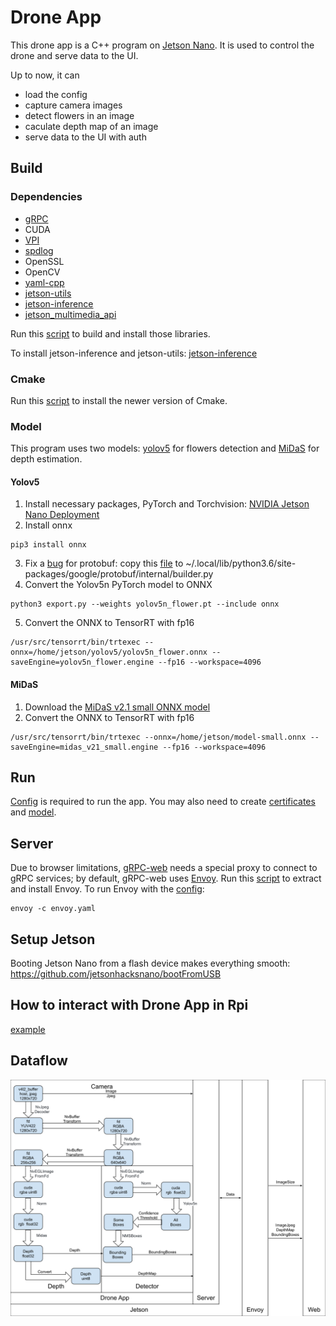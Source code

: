# Drone App
This drone app is a C++ program on [Jetson Nano](https://developer.nvidia.com/embedded/jetson-nano-developer-kit). It is used to control the drone and serve data to the UI.

Up to now, it can 
- load the config
- capture camera images
- detect flowers in an image
- caculate depth map of an image
- serve data to the UI with auth

## Build
### Dependencies

- [gRPC](https://github.com/grpc/grpc)
- CUDA
- [VPI](https://docs.nvidia.com/vpi/1.2/index.html)
- [spdlog](https://github.com/gabime/spdlog)
- OpenSSL
- OpenCV
- [yaml-cpp](https://github.com/jbeder/yaml-cpp)
- [jetson-utils](https://github.com/dusty-nv/jetson-utils)
- [jetson-inference](https://github.com/dusty-nv/jetson-inference)
- [jetson_multimedia_api](https://docs.nvidia.com/jetson/l4t-multimedia/index.html)

Run this [script](tools/libraries.sh) to build and install those libraries.

To install jetson-inference and jetson-utils: [jetson-inference](
https://github.com/dusty-nv/jetson-inference/blob/master/docs/building-repo-2.md)

### Cmake
Run this [script](tools/cmake.sh) to install the newer version of Cmake.

### Model
This program uses two models: [yolov5](https://github.com/ultralytics/yolov5) for flowers detection and [MiDaS](https://github.com/isl-org/MiDaS) for depth estimation.
#### Yolov5
1. Install necessary packages, PyTorch and Torchvision: [NVIDIA Jetson Nano Deployment](https://github.com/ultralytics/yolov5/issues/9627)
2. Install onnx
```shell
pip3 install onnx
```
3. Fix a [bug]((https://stackoverflow.com/a/74089097)) for protobuf: copy this [file](https://raw.githubusercontent.com/protocolbuffers/protobuf/main/python/google/protobuf/internal/builder.py) to ~/.local/lib/python3.6/site-packages/google/protobuf/internal/builder.py
4. Convert the Yolov5n PyTorch model to ONNX
```shell
python3 export.py --weights yolov5n_flower.pt --include onnx
```
5. Convert the ONNX to TensorRT with fp16 
```shell
/usr/src/tensorrt/bin/trtexec --onnx=/home/jetson/yolov5/yolov5n_flower.onnx --saveEngine=yolov5n_flower.engine --fp16 --workspace=4096
```
#### MiDaS
1. Download the [MiDaS v2.1 small ONNX model](https://github.com/isl-org/MiDaS/releases/download/v2_1/model-small.onnx)
2. Convert the ONNX to TensorRT with fp16 
```shell
/usr/src/tensorrt/bin/trtexec --onnx=/home/jetson/model-small.onnx --saveEngine=midas_v21_small.engine --fp16 --workspace=4096
```
## Run
[Config](tools/config.yaml) is required to run the app. You may also need to create [certificates](/tools/cert/) and [model](/model/).

## Server

Due to browser limitations, [gRPC-web](https://github.com/grpc/grpc-web) needs a special proxy to connect to gRPC services; by default, gRPC-web uses [Envoy](https://www.envoyproxy.io/). Run this [script](tools/envoy.sh) to extract and install Envoy. To run Envoy with the [config](tools/envoy.yaml):

```shell
envoy -c envoy.yaml
```

## Setup Jetson
Booting Jetson Nano from a flash device makes everything smooth: https://github.com/jetsonhacksnano/bootFromUSB

## How to interact with Drone App in Rpi
[example](../rpi3/README.md)

## Dataflow
![Dataflow](./img/Dataflow.svg)